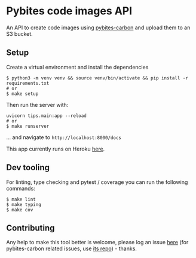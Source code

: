 # Pybites code images API

An API to create code images using [pybites-carbon](https://github.com/PyBites-Open-Source/pybites-carbon) and upload them to an S3 bucket.

## Setup

Create a virtual environment and install the dependencies

```
$ python3 -m venv venv && source venv/bin/activate && pip install -r requirements.txt
# or
$ make setup
```

Then run the server with:

```
uvicorn tips.main:app --reload
# or
$ make runserver
```

... and navigate to `http://localhost:8000/docs`

This app currently runs on Heroku [here](http://pybites-codeimages.herokuapp.com).

## Dev tooling

For linting, type checking and pytest / coverage you can run the following commands:

```
$ make lint
$ make typing
$ make cov
```

## Contributing

Any help to make this tool better is welcome, please log an issue [here](https://github.com/bbelderbos/codeimag.es/issues) (for pybites-carbon related issues, use [its repo](https://github.com/PyBites-Open-Source/pybites-carbon)) - thanks.
